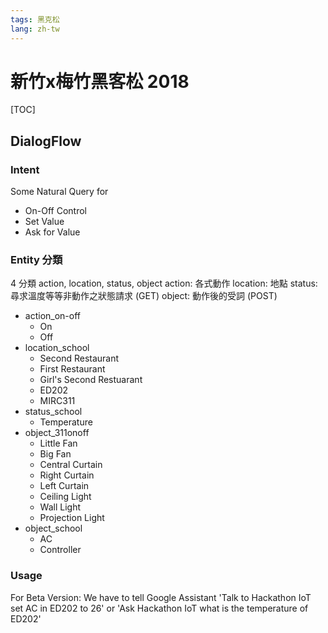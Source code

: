 ```yaml
---
tags: 黑克松
lang: zh-tw
---
```

新竹x梅竹黑客松 2018
===
[TOC]

## DialogFlow
### Intent 
Some Natural Query for 

- On-Off Control
- Set Value
- Ask for Value


### Entity 分類
4 分類
action, location, status, object
action: 各式動作
location: 地點
status: 尋求溫度等等非動作之狀態請求 (GET)
object: 動作後的受詞 (POST)

- action_on-off
    - On
    - Off
- location_school
    - Second Restaurant
    - First Restaurant
    - Girl's Second Restuarant
    - ED202
    - MIRC311
- status_school
    - Temperature
- object_311onoff
    - Little Fan
    - Big Fan
    - Central Curtain
    - Right Curtain
    - Left Curtain
    - Ceiling Light
    - Wall Light
    - Projection Light
- object_school
    - AC
    - Controller

### Usage
For Beta Version:
We have to tell Google Assistant 'Talk to Hackathon IoT set AC in ED202 to 26' or 'Ask Hackathon IoT what is the temperature of ED202' 
